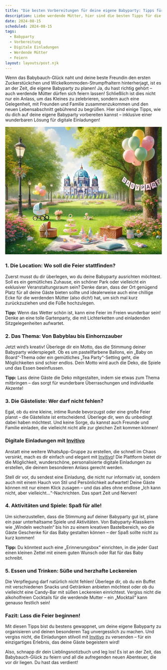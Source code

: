 ```yaml
---
title: "Die besten Vorbereitungen für deine eigene Babyparty: Tipps für werdende Mütter"
description: Liebe werdende Mütter, hier sind die besten Tipps für die Vorbereitung auf eure eigene Babyparty – von kreativen Ideen bis hin zu digitalen Einladungen, die den besonderen Moment unterstreichen.
date: 2024-08-15
scheduled: 2024-08-15
tags:
  - Babyparty
  - Vorbereitung
  - Digitale Einladungen
  - Werdende Mütter
  - Feiern
layout: layouts/post.njk
---
```


Wenn das Babybauch-Glück naht und deine beste Freundin den ersten Zuckerstückchen und Wickelkommoden-Strumpfhaltern hinterherjagt, ist es an der Zeit, die eigene Babyparty zu planen! Ja, du hast richtig gehört – auch werdende Mütter dürfen sich feiern lassen! Schließlich ist dies nicht nur ein Anlass, um das Kleines zu zelebrieren, sondern auch eine Gelegenheit, mit Freunden und Familie zusammenzukommen und den neuen Lebensabschnitt gebührend zu begrüßen. Hier sind einige Tipps, wie du dich auf deine eigene Babyparty vorbereiten kannst – inklusive einer wunderbaren Lösung für digitale Einladungen!

![Babyparty-Vorbereitung](/img/picnic-park.webp)

### 1. **Die Location: Wo soll die Feier stattfinden?**

Zuerst musst du dir überlegen, wo du deine Babyparty ausrichten möchtest. Soll es ein gemütliches Zuhause, ein schöner Park oder vielleicht ein exklusiver Veranstaltungsraum sein? Denke daran, dass der Ort genügend Platz für all deine Gäste bieten sollte und idealerweise auch eine chillige Ecke für die werdenden Mütter (also dich!) hat, um sich mal kurz zurückzuziehen und die Füße hochzulegen.

**Tipp:** Wenn das Wetter schön ist, kann eine Feier im Freien wunderbar sein! Denke an eine tolle Gartenparty, die mit Lichterketten und einladenden Sitzgelegenheiten aufwartet.

### 2. **Das Thema: Von Babyblau bis Einhornzauber**

Jetzt wird’s kreativ! Überlege dir ein Motto, das die Stimmung deiner Babyparty widerspiegelt. Ob es um pastellfarbene Ballons, ein „Baby on Board“-Thema oder ein gemütliches „Tea Party“-Setting geht, die Möglichkeiten sind schier endlos. Dein Motto wird auch die Deko, die Spiele und das Essen beeinflussen.

**Tipp:** Lass deine Gäste die Deko mitgestalten, indem sie etwas zum Thema mitbringen – das sorgt für wunderbare Überraschungen und individuelle Akzente!

### 3. **Die Gästeliste: Wer darf nicht fehlen?**

Egal, ob du eine kleine, intime Runde bevorzugst oder eine große Feier planst – die Gästeliste ist entscheidend. Überlege dir, wen du unbedingt dabei haben möchtest. Und keine Sorge, du kannst auch Freunde und Familie einladen, die vielleicht nicht alle zur gleichen Zeit kommen können!

### **Digitale Einladungen mit [Invitivo](https://invitivo.com/create)**

Anstatt eine weitere WhatsApp-Gruppe zu erstellen, die schnell im Chaos versinkt, mach es dir einfach und elegant mit [Invitivo](https://invitivo.com/)! Die Plattform bietet dir die Möglichkeit, wunderschöne, personalisierte digitale Einladungen zu erstellen, die deinem besonderen Anlass gerecht werden.

Stell dir vor, du sendest eine Einladung, die nicht nur informativ ist, sondern auch mit einem Hauch von Stil und Persönlichkeit aufwartet! Deine Gäste können mit nur einem Klick zusagen – und das alles ohne endlose „Ich kann nicht, aber vielleicht...“-Nachrichten. Das spart Zeit und Nerven!

### 4. **Aktivitäten und Spiele: Spaß für alle!**

Um sicherzustellen, dass die Stimmung auf deiner Babyparty gut ist, plane ein paar unterhaltsame Spiele und Aktivitäten. Von Babyparty-Klassikern wie „Windeln wechseln“ bis hin zu einem kreativen Bastelbereich, wo die Gäste Geschenke für das Baby gestalten können – der Spaß sollte nicht zu kurz kommen!

**Tipp:** Du könntest auch eine „Erinnerungsbox“ einrichten, in die jeder Gast einen kleinen Zettel mit einem guten Wunsch oder Rat für das Baby schreibt.

### 5. **Essen und Trinken: Süße und herzhafte Leckereien**

Die Verpflegung darf natürlich nicht fehlen! Überlege dir, ob du ein Buffet mit verschiedenen Snacks und Getränken anbieten möchtest oder ob du vielleicht eine Candy-Bar mit süßen Leckereien einrichtest. Vergiss nicht die alkoholfreien Cocktails für die werdende Mutter – ein „Mocktail“ kann genauso festlich sein!

### **Fazit: Lass die Feier beginnen!**

Mit diesen Tipps bist du bestens gewappnet, um deine eigene Babyparty zu organisieren und deinen besonderen Tag unvergesslich zu machen. Und vergiss nicht, die Einladungen stilvoll mit [Invitivo](https://invitivo.com/) zu versenden – für ein einzigartiges Erlebnis, das deine Gäste begeistern wird!

Also, schnapp dir dein Lieblingsnotizbuch und leg los! Es ist an der Zeit, das Babybauch-Glück zu feiern und all die aufregenden neuen Abenteuer, die vor dir liegen. Du hast das verdient!
